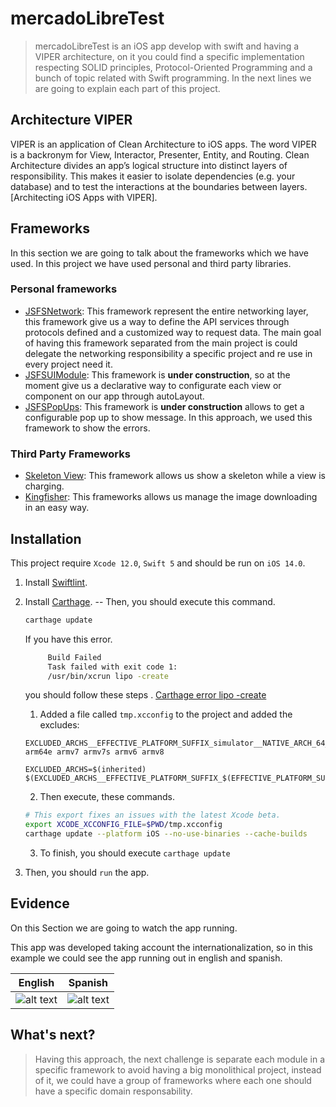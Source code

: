 # mercadoLibreTest

> mercadoLibreTest is an iOS app develop with swift and having a VIPER architecture, on it you could find a specific implementation respecting SOLID principles, Protocol-Oriented Programming and a bunch of topic related with Swift programming. In the next lines we are going to explain each part of this project.

## Architecture VIPER

VIPER is an application of Clean Architecture to iOS apps. The word VIPER is a backronym for View, Interactor, Presenter, Entity, and Routing. Clean Architecture divides an app’s logical structure into distinct layers of responsibility. This makes it easier to isolate dependencies (e.g. your database) and to test the interactions at the boundaries between layers. [Architecting iOS Apps with VIPER].

## Frameworks
In this section we are going to talk about the frameworks which we have used. In this project we have used personal and third party libraries.

### Personal frameworks
- [JSFSNetwork](https://github.com/sebas8632/JSFSNetwork): This framework represent the entire networking layer, this  framework give us a way to define the API services through protocols defined and a customized way to request data. The main goal of having this framework separated from the main project is could delegate the networking responsibility a specific project and re use in every project need it.
- [JSFSUIModule](https://github.com/sebas8632/JSFSUIModule): This framework is **under construction**, so at the moment give us a declarative way to configurate each view or component on our app through autoLayout.
- [JSFSPopUps](https://github.com/sebas8632/JSFSPopUps): This framework is **under construction** allows to get a configurable pop up to show message. In this approach, we used this framework to show the errors.

### Third Party Frameworks
- [Skeleton View](https://github.com/Juanpe/SkeletonView): This framework allows us show a skeleton while a view is charging.
- [Kingfisher](https://github.com/onevcat/Kingfisher): This frameworks allows us manage the image downloading in an easy way.

## Installation

This project require  `Xcode 12.0`, `Swift 5` and should be run on `iOS 14.0`.

1. Install [Swiftlint](https://github.com/realm/SwiftLint).
2. Install [Carthage](https://github.com/Carthage/Carthage).
-- Then, you should execute this command.
    ```sh
    carthage update
    ```

    If you have this error.
    ```sh
         Build Failed
         Task failed with exit code 1:
         /usr/bin/xcrun lipo -create
	```
	you should follow these steps . [Carthage error lipo -create](https://github.com/Carthage/Carthage/issues/3019)
	
	1. Added a file called `tmp.xcconfig` to the project and added the excludes:
	```
	EXCLUDED_ARCHS__EFFECTIVE_PLATFORM_SUFFIX_simulator__NATIVE_ARCH_64_BIT_x86_64=arm64 arm64e armv7 armv7s armv6 armv8
    
    EXCLUDED_ARCHS=$(inherited) $(EXCLUDED_ARCHS__EFFECTIVE_PLATFORM_SUFFIX_$(EFFECTIVE_PLATFORM_SUFFIX)__NATIVE_ARCH_64_BIT_$(NATIVE_ARCH_64_BIT))
	```
	2. Then execute, these commands. 
	```sh
    # This export fixes an issues with the latest Xcode beta.
    export XCODE_XCCONFIG_FILE=$PWD/tmp.xcconfig
    carthage update --platform iOS --no-use-binaries --cache-builds
	```
	3. To finish, you should execute `carthage update`

3. Then, you should `run` the app.

## Evidence
On this Section we are going to watch the app running.

This app was developed taking account the internationalization, so in this example we could see the app running out in english and spanish.

| English | Spanish |
| ------- | ------- |
|![alt text](https://github.com/sebas8632/mercadoLibreTest/blob/master/meli_english_gif.gif) | ![alt text](https://github.com/sebas8632/mercadoLibreTest/blob/master/meli_spanish_gif.gif)|

## What's next?
> Having this approach, the next challenge is separate each module in a specific framework to avoid having a big monolithical project, instead of it, we could have a group of frameworks where each one should have a specific domain responsability.

